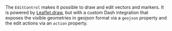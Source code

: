 The `EditControl` makes it possible to draw and edit vectors and markers. It is powered by [Leaflet.draw](https://github.com/Leaflet/Leaflet.draw), but with a custom Dash integration that exposes the visible geometries in geojson format via a `geojson` property and the edit actions via an `action` property.